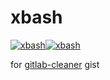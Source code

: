 # xbash

[![xbash](https://github.com/RootShell-coder/xbash/actions/workflows/xbash.yml/badge.svg)](https://github.com/RootShell-coder/xbash/actions/workflows/xbash.yml)[![xbash](https://github.com/RootShell-coder/xbash/actions/workflows/xbash.yml/badge.svg?event=schedule)](https://github.com/RootShell-coder/xbash/actions/workflows/xbash.yml)

for [gitlab-cleaner](https://gist.github.com/RootShell-coder/e04b29277418bb43ab78b4c7c933908d) gist
